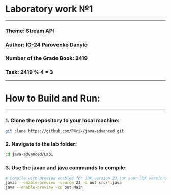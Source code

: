 # Laboratory work №1
***
### Theme: Stream API
### Author: IO-24 Parovenko Danylo
### Number of the Grade Book: 2419
### Task: 2419 % 4 = 3
***
# How to Build and Run:
***
### 1. Clone the repository to your local machine:
```bash
git clone https://github.com/P4rik/java-advanced.git
```
### 2. Navigate to the lab folder:
```bash
cd java-advanced/Lab1
```
### 3. Use the javac and java commands to compile:
```bash
# Compile with preview enabled for JDK version 23 (or your JDK version)
javac --enable-preview -source 23 -d out src/*.java
java --enable-preview -cp out Main
```